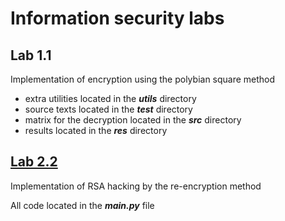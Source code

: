 # Information security labs

## Lab 1.1

Implementation of encryption using the polybian square method

- extra utilities located in the _**utils**_ directory
- source texts located in the _**test**_ directory
- matrix for the decryption located in the **_src_** directory
- results located in the _**res**_ directory

## [Lab 2.2](2.2-oz-lab)

Implementation of RSA hacking by the re-encryption method

All code located in the **_main.py_** file